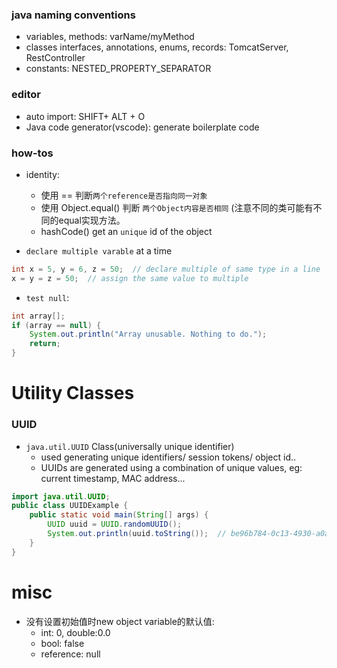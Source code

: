 ### java naming conventions 
- variables, methods: varName/myMethod
- classes interfaces, annotations, enums, records: TomcatServer, RestController
- constants: NESTED_PROPERTY_SEPARATOR


### editor
- auto import: SHIFT+ ALT + O
- Java code generator(vscode): generate boilerplate code


### how-tos 
- identity:
  - 使用 == 判断`两个reference是否指向同一对象`
  - 使用 Object.equal() 判断 `两个Object内容是否相同` (注意不同的类可能有不同的equal实现方法。
  - hashCode() get an `unique` id of the object

- `declare multiple varable` at a time
```java
int x = 5, y = 6, z = 50;  // declare multiple of same type in a line
x = y = z = 50;  // assign the same value to multiple
```

- `test null`: 
```java
int array[];
if (array == null) {
    System.out.println("Array unusable. Nothing to do.");
    return;
}
```

# Utility Classes
### UUID 
- `java.util.UUID` Class(universally unique identifier)
  - used generating unique identifiers/ session tokens/ object id..
  - UUIDs are generated using a combination of unique values, eg: current timestamp, MAC address...

```java
import java.util.UUID;
public class UUIDExample {
    public static void main(String[] args) {
        UUID uuid = UUID.randomUUID();
        System.out.println(uuid.toString());  // be96b784-0c13-4930-a0a4-d610a296b0df
    }
}
```

# misc
- 没有设置初始值时new object variable的默认值:
  - int: 0, double:0.0
  - bool: false
  - reference: null